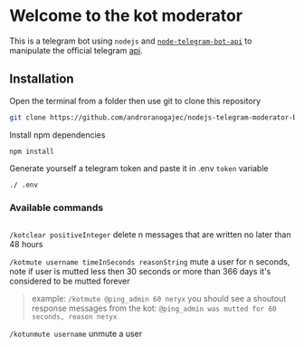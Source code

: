 # Welcome to the kot moderator
This is a telegram bot using `nodejs` and [`node-telegram-bot-api`](https://github.com/yagop/node-telegram-bot-api.git) to manipulate the official telegram [api](https://core.telegram.org/api).

## Installation

Open the terminal from a folder then use git to clone this repository
```bash
git clone https://github.com/androranogajec/nodejs-telegram-moderator-bot.git
```
Install npm dependencies 
```
npm install
```
Generate yourself a telegram token and paste it in .env `token` variable
```
./ .env
```

### Available commands
##

`/kotclear positiveInteger` 
delete n messages that are written no later than 48 hours

`/kotmute username timeInSeconds reasonString`
mute a user for n seconds,
note if user is mutted less then 30 seconds or more than 366 days it's considered to be mutted forever

> example: `/kotmute @ping_admin 60 петух` you should see a shoutout response messages from the kot: `@ping_admin was mutted for 60 seconds, reason петух`

`/kotunmute username`
unmute a user
